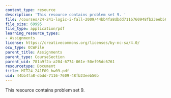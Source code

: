 ```yaml
---
content_type: resource
description: 'This resource contains problem set 9. '
file: /courses/24-241-logic-i-fall-2009/44bb4fa8dbdd7116760948fb23eeb56b_MIT24_241F09_hw09.pdf
file_size: 69995
file_type: application/pdf
learning_resource_types:
- Assignments
license: https://creativecommons.org/licenses/by-nc-sa/4.0/
ocw_type: OCWFile
parent_title: Assignments
parent_type: CourseSection
parent_uid: 781a9f2a-a204-6774-061e-50ef95dc6761
resourcetype: Document
title: MIT24_241F09_hw09.pdf
uid: 44bb4fa8-dbdd-7116-7609-48fb23eeb56b
---
```

This resource contains problem set 9. 